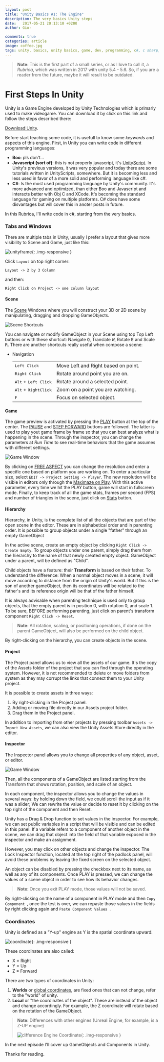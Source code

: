 ```yaml
---
layout: post
title: "Unity Basics #1: The Engine"
description: The very basics Unity steps
date:   2017-05-21 20:13:10 +0200
author: Gio-

comments: true
categories: article
image: coffee.jpg
tags: unity, basics, unity basics, game, dev, programming, c#, c sharp, tutorials, tutorial
---
```




> **Note**: This is the first part of a small series, or as I love to call it, a *Rubrica*, which was written in 2017 with unity 5.4 - 5.6. So, if you are a reader from the future, maybe it will result to be outdated.



# First Steps In Unity

Unity is a Game Engine developed by Unity Technologies which is primarly used to make videogame. You can download it by click on this link and follow the steps described there:

[Download Unity](https://store.unity.com/?).

Before start teaching some code, it is usefull to know some *keywords* and aspects of this engine. First, in Unity you can write code in different programming languages:

- **Boo**: pls don't...
- **Javascript (sort of)**: this is not properly javascript, it's <u>UnityScript</u>. In Unity's previous versions, it was very popular and today there are some tutorials written in UnityScripts, somewhere. But it is becoming less and less used in favor of a more solid and performing language like c#.
- **C#**: Is the most used programming language by Unity's community. It's more advanced and optimized, than either Boo and Javascript and interacts better with Obj C and XCode. It's becoming the standard language for gaming on multiple platforms. C# does have some disvantages but will cover this in anoter posts in future. 

In this Rubrica, I'll write code in c#, starting from the very basics.

### Tabs and Windows

There are multiple tabs in Unity, usually I prefer a layout that gives more visibility to Scene and Game, just like this:

![unityframe]({{site.url}}/images/unityframe.jpg){: .img-responsive }

Click `Layout` on top right corner:

 `Layout -> 2 by 3 Column` 

and then:

`Right Click on Project -> one column layout`

#### Scene

The <u>Scene</u> Windows where you will construct your 3D or 2D scene by manipulating, dragging and dropping GameObjects.

![Scene Shortcuts]({{site.url}}/images/sceneShortcuts.jpg)

You can navigate or modify GameObject in your Scene using top Top Left buttons or with these shortcut: Navigate <kbd>Q</kbd>, Translate <kbd>W</kbd>, Rotate <kbd>E</kbd> and Scale <kbd>R</kbd>. There are another shortcuts really useful when compose a scene:

- Navigation

  |                                        |                                     |
  | -------------------------------------- | ----------------------------------- |
  | <kbd>Left Click</kbd>                  | Move Left and Right based on point. |
  | <kbd>Right Click</kbd>                 | Rotate around point you are on.     |
  | <kbd>Alt</kbd> + <kbd>Left Click</kbd> | Rotate around a selected point.     |
  | <kbd>Alt</kbd> + <kbd>RightClick</kbd> | Zoom on a point you are watching.   |
  | <kbd>F</kbd>                           | Focus on selected object.           |




#### Game

The game preview is activated by pressing the <u>PLAY</u> button at the top of the center. The <u>PAUSE</u> and <u>STEP FORWARD</u> buttons are followed. The latter is used to play yout game frame by frame so that you can best analyze what is happening in the scene.
Through the inspector, you can change the parameters at *Run Time* to see real-time behaviors that the game assumes with different settings.

![Game Window]({{site.url}}/images/gameWindows.jpg)

By clicking on <u>FREE ASPECT</u> you can change the resolution and enter a specific one based on platform you are working on. To enter a particular size, select `EDIT -> Project Setting -> Player`. The new resolution will be visible in editors only through the <u>Maximaze on Play</u>. With this active parameter, every time we hit the PLAY button, game will start in fullscreen mode.
Finally, to keep track of all the game stats, frames per second (FPS) and number of triangles in the scene, just click on <u>Stats</u> button.

#### Hierarchy 

Hierarchy, in Unity, is the complete list of all the objects that are part of the open scene in the editor. These are in alphabetical order and in parenting order. It is possible to group objects under a single "father" through an empty GameObject

In the active scene, create an empty object by clicking `Right Click -> Create Empty`. To group objects under one parent, simply drag them from the hierarchy to the name of that newly created empty object. GameObject under a parent, will be defined as "Child".

Child objects have a feature: their **Transform** is based on their father. To understand the difference: When a normal object moves in a scene, it will move according to distance from the origin of Unity's world. But if this is the son of another gameObject, then its coordinates will be related to the father's and its reference origin will be that of the father himself.

It is always advisable when parenting technique is used only to group objects, that the empty parent is in position 0, with rotation 0, and scale 1. To be sure, BEFORE performing parenting, just click on parent's transform component `Right Click -> Reset`.

> **Note**: All rotation, scaling, or positioning operations, if done on the parent GameObject, will also be performed on the child object.

By right-clicking on the hierarchy, you can create objects in the scene.

#### Project

The Project panel allows us to view all the assets of our game. It's the copy of the Assets folder of the project that you can find through the operating system. However, it is not recommended to delete or move folders from system as they may corrupt the links that connect them to your Unity project.

It is possible to create assets in three ways:

1. By right-clicking in the Project panel.
2. Adding or moving file directly in our Assets project folder.
3. Drag them in the Project panel.

In addition to importing from other projects by pressing toolbar `Assets -> Import New Assets`, we can also view the Unity Assets Store directly in the editor.

#### Inspector

The Inspector panel allows you to change all properties of any object, asset, or editor.

![Game Window]({{site.url}}/images/inspectorPanel.jpg)

Then, all the components of a GameObject are listed starting from the Transform that shows rotation, position, and scale of an object.

In each component, the inspector allows you to change the values in several ways: by holding down the field, we could scroll the input as if it was a slider; We can rewrite the value or decide to reset it by clicking on the top right of the component and then Reset.

Unity has a Drag & Drop function to set values in the inspector. For example, we can set public variables in a script that will be visible and can be edited in this panel. If a variable refers to a component of another object in the scene, we can drag that object into the field of that variable exposed in the inspector and make an assignment.

However, you may click on other objects and change the inspector. The Lock Inspector function, located at the top right of the padlock panel, will avoid these problems by leaving the fixed screen on the selected object.

An object can be disabled by pressing the checkbox next to its name, as well as any of its components.
Once PLAY is pressed, we can change the values of a scene object in order to see how its behavior changes. 

> **Note**: Once you exit PLAY mode, those values will not be saved.

By right-clicking on the name of a component in PLAY mode and then  `Copy Component `, once the test is over, we can repaste those values in the fields by right clicking again and  `Paste Component Values `.

### Coordinates

Unity is defined as a "Y-up" engine as Y is the spatial coordinate upward.

![coordinate]({{site.url}}/images/coordinate.jpg){: .img-responsive }

These coordinates are also called:

- X = Right
- Y = Up
- Z = Forward

There are two types of coordinates in Unity:

1. **Worlds** or <u>global coordinates</u>, are fixed ones that can not change, refer to the "world" of unity.
2. **Local** or "the coordinates of the object". These are instead of the object and change accordingly. For example, the Z coordinate will rotate based on the rotation of the GameObject.

>**Note**: Differences with other engines (Unreal Engine, for example, is a Z-UP engine)
>
>![difference Engine Coordinate]({{site.url}}/images/differences.jpg){: .img-responsive }



In the next episode I'll cover up GameObjects and Components in Unity.



Thanks for reading.